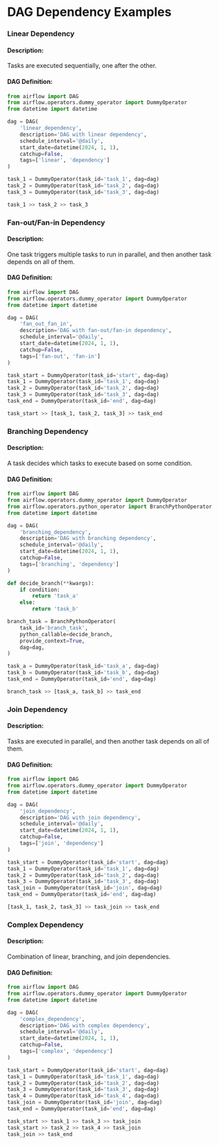 # DAG Dependency Examples

### Linear Dependency

#### Description:
Tasks are executed sequentially, one after the other.

#### DAG Definition:

```python
from airflow import DAG
from airflow.operators.dummy_operator import DummyOperator
from datetime import datetime

dag = DAG(
    'linear_dependency',
    description='DAG with linear dependency',
    schedule_interval='@daily',
    start_date=datetime(2024, 1, 1),
    catchup=False,
    tags=['linear', 'dependency']
)

task_1 = DummyOperator(task_id='task_1', dag=dag)
task_2 = DummyOperator(task_id='task_2', dag=dag)
task_3 = DummyOperator(task_id='task_3', dag=dag)

task_1 >> task_2 >> task_3
```

### Fan-out/Fan-in Dependency

#### Description:
One task triggers multiple tasks to run in parallel, and then another task depends on all of them.

#### DAG Definition:

```python
from airflow import DAG
from airflow.operators.dummy_operator import DummyOperator
from datetime import datetime

dag = DAG(
    'fan_out_fan_in',
    description='DAG with fan-out/fan-in dependency',
    schedule_interval='@daily',
    start_date=datetime(2024, 1, 1),
    catchup=False,
    tags=['fan-out', 'fan-in']
)

task_start = DummyOperator(task_id='start', dag=dag)
task_1 = DummyOperator(task_id='task_1', dag=dag)
task_2 = DummyOperator(task_id='task_2', dag=dag)
task_3 = DummyOperator(task_id='task_3', dag=dag)
task_end = DummyOperator(task_id='end', dag=dag)

task_start >> [task_1, task_2, task_3] >> task_end
```

### Branching Dependency

#### Description:
A task decides which tasks to execute based on some condition.

#### DAG Definition:

```python
from airflow import DAG
from airflow.operators.dummy_operator import DummyOperator
from airflow.operators.python_operator import BranchPythonOperator
from datetime import datetime

dag = DAG(
    'branching_dependency',
    description='DAG with branching dependency',
    schedule_interval='@daily',
    start_date=datetime(2024, 1, 1),
    catchup=False,
    tags=['branching', 'dependency']
)

def decide_branch(**kwargs):
    if condition:
        return 'task_a'
    else:
        return 'task_b'

branch_task = BranchPythonOperator(
    task_id='branch_task',
    python_callable=decide_branch,
    provide_context=True,
    dag=dag,
)

task_a = DummyOperator(task_id='task_a', dag=dag)
task_b = DummyOperator(task_id='task_b', dag=dag)
task_end = DummyOperator(task_id='end', dag=dag)

branch_task >> [task_a, task_b] >> task_end
```

### Join Dependency

#### Description:
Tasks are executed in parallel, and then another task depends on all of them.

#### DAG Definition:

```python
from airflow import DAG
from airflow.operators.dummy_operator import DummyOperator
from datetime import datetime

dag = DAG(
    'join_dependency',
    description='DAG with join dependency',
    schedule_interval='@daily',
    start_date=datetime(2024, 1, 1),
    catchup=False,
    tags=['join', 'dependency']
)

task_start = DummyOperator(task_id='start', dag=dag)
task_1 = DummyOperator(task_id='task_1', dag=dag)
task_2 = DummyOperator(task_id='task_2', dag=dag)
task_3 = DummyOperator(task_id='task_3', dag=dag)
task_join = DummyOperator(task_id='join', dag=dag)
task_end = DummyOperator(task_id='end', dag=dag)

[task_1, task_2, task_3] >> task_join >> task_end
```

### Complex Dependency

#### Description:
Combination of linear, branching, and join dependencies.

#### DAG Definition:

```python
from airflow import DAG
from airflow.operators.dummy_operator import DummyOperator
from datetime import datetime

dag = DAG(
    'complex_dependency',
    description='DAG with complex dependency',
    schedule_interval='@daily',
    start_date=datetime(2024, 1, 1),
    catchup=False,
    tags=['complex', 'dependency']
)

task_start = DummyOperator(task_id='start', dag=dag)
task_1 = DummyOperator(task_id='task_1', dag=dag)
task_2 = DummyOperator(task_id='task_2', dag=dag)
task_3 = DummyOperator(task_id='task_3', dag=dag)
task_4 = DummyOperator(task_id='task_4', dag=dag)
task_join = DummyOperator(task_id='join', dag=dag)
task_end = DummyOperator(task_id='end', dag=dag)

task_start >> task_1 >> task_3 >> task_join
task_start >> task_2 >> task_4 >> task_join
task_join >> task_end
```
